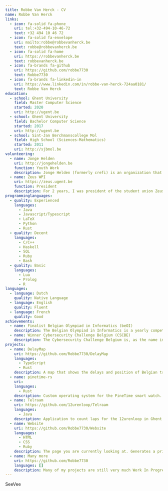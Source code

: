 ```yaml
---
title: Robbe Van Herck - CV
name: Robbe Van Herck
links:
  - icon: fa-solid fa-phone
    uri: tel:+32-494-10-46-72
    text: +32 494 10 46 72
  - icon: fa-solid fa-envelope
    uri: mailto:robbe@robbevanherck.be
    text: robbe@robbevanherck.be
  - icon: fa-solid fa-home
    uri: https://robbevanherck.be
    text: robbevanherck.be
  - icon: fa-brands fa-github
    uri: https://github.com/robbe7730
    text: Robbe7730
  - icon: fa-brands fa-linkedin-in
    uri: https://www.linkedin.com/in/robbe-van-herck-724aa0181/
    text: Robbe Van Herck
education:
  - school: Ghent University
    field: Master Computer Science
    started: 2020
    uri: http://ugent.be
  - school: Ghent University
    field: Bachelor Computer Science
    started: 2017
    uri: http://ugent.be
  - school: Sint-Jan Berchmanscollege Mol
    field: High School (Sciences-Mathematics)
    started: 2011
    uri: http://sjbmol.be
volunteering:
  - name: Jonge Helden
    uri: http://jongehelden.be
    function: Youth Work
    description: Jonge Helden (formerly crefi) is an organization that organizes camps and courses for children and adolescents with a focus on diversity, participation, creativity and expression. From animator, to lead animator and even instructor I made sure the participants and team members got the coaching, support and of course entertainment they needed on each camp or course.
  - name: Zeus WPI
    uri: https://zeus.ugent.be
    function: President
    description: For 2 years, I was president of the student union Zeus WPI, who organize free events for people interested in computer science, especially students of Ghent University. The union revolves around showing people the cool, interesting and sometimes simply weird fields in computer science in a friendly environment. In the club room (the basement of the S9 building) we also provide a space where people can work on projects and meet people with similar interests.
programminglanguages:
  - quality: Experienced
    languages:
      - Java
      - Javascript/Typescript
      - LaTeX
      - Python
      - Rust
  - quality: Decent
    languages:
      - C/C++
      - Haskell
      - SQL
      - Ruby
      - Bash
  - quality: Basic
    languages:
      - Lua
      - Prolog
      - R
languages:
  - language: Dutch
    quality: Native Language
  - language: English
    quality: Fluent
  - language: French
    quality: Good
achievements:
  - name: Finalist Belgian Olympiad in Informatics (beOI)
    description: The Belgian Olympiad in Informatics is a yearly competition where high school students are tested on their problem solving skills. The first round is purely logical thinking and barely any programming. The students that make it through this round get some coaching/training weekends for the final round, which revolves around competitive programming. In the years 2015, 2016 and 2017 I made the finals of this competition.
  - name: Winner Cybersecurity Challenge Belgium (CSCBE)
    description: The Cybersecurity Challenge Belgium is, as the name implies, a challenge revolving around cybersecurity. Students over the age of 18 are invited to solve as many challenges as possible, in a capture-the-flag like competition. Every step, the highest-scoring teams make it to the next step. The winners of the finals get (among other prizes) a trip to DEFCON in Las Vegas. In 2022, my team "tetramonohedrons" won and got to take home the victory.
projects:
  - name: DelayMap
    uri: https://github.com/Robbe7730/DelayMap
    languages:
      - TypeScript
      - Rust
    description: A map that shows the delays and position of Belgian trains. 
  - name: pinetime-rs
    uri: 
    languages:
      - Rust
    description: Custom operating system for the PineTime smart watch.
  - name: Telraam
    uri: https://github.com/12urenloop/Telraam
    languages:
      - Java
    description: Application to count laps for the 12urenloop in Ghent using Bluetooth batons.
  - name: Website
    uri: https://github.com/Robbe7730/Website
    languages:
      - HTML
      - CSS
      - Ruby
    description: The page you are currently looking at. Generates a printable HTML curriculum vitae from a yaml dataset.
  - name: Many more
    uri: https://github.com/Robbe7730
    languages: []
    description: Many of my projects are still very much Work In Progress. Feel free to take a look en contributions are always welcome 😉
---
```

SeeVee
